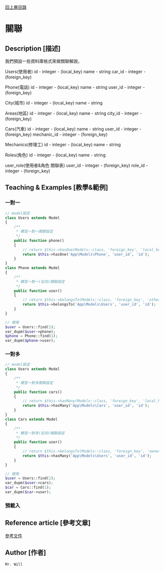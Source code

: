 [回上層目錄](../README.md)

# 關聯

## **Description [描述]**
我們預設一些資料庫格式來做關聯解說，

Users(使用者)
    id          - integer   - (local_key)
    name        - string
    car_id      - integer   - (foreign_key)

Phone(電話)
    id          - integer   - (local_key)
    name        - string
    user_id     - integer   - (foreign_key)

City(城市)
    id          - integer   - (local_key)
    name        - string

Areas(地區)
    id          - integer   - (local_key)
    name        - string
    city_id     - integer   - (foreign_key)

Cars(汽車)
    id          - integer   - (local_key)
    name        - string
    user_id     - integer   - (foreign_key)
    mechanic_id - integer   - (foreign_key)

Mechanics(修理工)
    id          - integer   - (local_key)
    name        - string

Roles(角色)
    id          - integer   - (local_key)
    name        - string

user_role(使用者&角色 關聯表)
    user_id     - integer   - (foreign_key)
    role_id     - integer   - (foreign_key)

## **Teaching & Examples [教學&範例]**
### 一對一
```php
// model設定
class Users extends Model
{
    /**
     * 模型一對一關聯設定
     */
    public function phone()
    {
        // return $this->hasOne(Models::class, 'foreign_key', 'local_key');
        return $this->hasOne('App\Models\Phone', 'user_id', 'id');
    }
}
class Phone extends Model
{
    /**
     * 模型一對一(反向)關聯設定
     */
    public function user()
    {
        // return $this->belongsTo(Models::class, 'foreign_key', 'other_key');
        return $this->belongsTo('App\Models\Users', 'user_id', 'id');
    }
}

// 使用
$user = Users::find(1);
var_dupm($user->phone);
$phone = Phone::find(1);
var_dupm($phone->user);
```

### 一對多
```php
// model設定
class Users extends Model
{
    /**
     * 模型一對多關聯設定
     */
    public function cars()
    {
        // return $this->hasMany(Models::class, 'foreign_key', 'local_key');
        return $this->hasMany('App\Models\Cars', 'user_id', 'id');
    }
}
class Cars extends Model
{
    /**
     * 模型一對多(反向)關聯設定
     */
    public function user()
    {
        // return $this->belongsTo(Models::class, 'foreign_key', 'owner_key');
        return $this->hasMany('App\Models\Users', 'user_id', 'id');
    }
}

// 使用
$user = Users::find(1);
var_dupm($user->cars);
$car = Cars::find(1);
var_dupm($car->user);
```

### 預載入

## **Reference article [參考文章]**
[參考文件](網址)

## **Author [作者]**
`Mr. Will`
